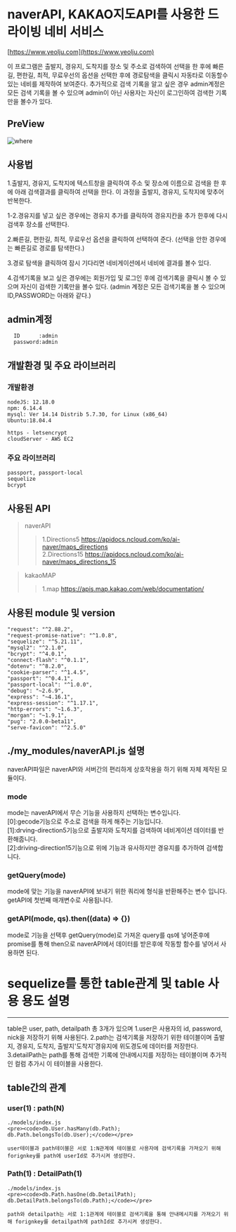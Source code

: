 # naverAPI, KAKAO지도API를 사용한 드라이빙 네비 서비스
[https://www.yeolju.com](https://www.yeolju.com)

이 프로그램은 출발지, 경유지, 도착지를 장소 및 주소로 검색하여 선택을 한 후에 빠른길, 편한길, 최적, 무료우선의 옵션을 선택한 후에 경로탐색을
클릭시 자동타로 이동할수 있는 네비를 제작하여 보여준다. 추가적으로 검색 기록을 알고 싶은 경우 admin계정은 모든 검색 기록을 볼 수 있으며 admin이
아닌 사용자는 자신이 로그인하여 검색한 기록만을 볼수가 있다.

## PreView

![where](https://user-images.githubusercontent.com/39614239/90633836-bedbc380-e261-11ea-87ee-379ec074557a.PNG)
 
## 사용법
 1.출발지, 경유지, 도착지에 텍스트창을 클릭하여 주소 및 장소에 이름으로 검색을 한 후에 아래 검색결과를 클릭하여 선택을 한다. 
 이 과정을 출발지, 경유지, 도착지에 맞추어 반복한다.             
 
1-2.경유지를 넣고 싶은 경우에는 경유지 추가를 클릭하여 경유지칸을 추가 한후에 다시 검색후 장소를 선택한다.
 
 2.빠른길, 편한길, 최적, 무료우선 옵션을 클릭하여 선택하여 준다. (선택을 안한 경우에는 빠른길로 경로를 탐색한다.)
 
 3.경로 탐색을 클릭하여 잠시 기다리면 네비게이션에서 네비에 결과를 볼수 있다.

 4.검색기록을 보고 싶은 경우에는 회원가입 및 로그인 후에 검색기록을 클릭시 볼 수 있으며 자신이 검색한 기록만을 볼수 있다.
 (admin 계정은 모든 검색기록을 볼 수 있으며 ID,PASSWORD는 아래와 같다.)    
 
  admin계정
  ------
      ID      :admin              
      password:admin            

## 개발환경 및 주요 라이브러리
### 개발환경
```
nodeJS: 12.18.0             
npm: 6.14.4             
mysql: Ver 14.14 Distrib 5.7.30, for Linux (x86_64)             
Ubuntu:18.04.4

https - letsencrypt
cloudServer - AWS EC2
```
### 주요 라이브러리
```
passport, passport-local
sequelize
bcrypt
```

## 사용된 API
>naverAPI
> >1.Directions5  https://apidocs.ncloud.com/ko/ai-naver/maps_directions            
> >2.Directions15 https://apidocs.ncloud.com/ko/ai-naver/maps_directions_15       

>kakaoMAP
> >1.map https://apis.map.kakao.com/web/documentation/



## 사용된 module 및 version
    "request": "^2.88.2",
    "request-promise-native": "^1.0.8",
    "sequelize": "^5.21.11",
    "mysql2": "^2.1.0",
    "bcrypt": "^4.0.1",
    "connect-flash": "^0.1.1",
    "dotenv": "^8.2.0",
    "cookie-parser": "^1.4.5",    
    "passport": "^0.4.1",
    "passport-local": "^1.0.0",
    "debug": "~2.6.9",
    "express": "~4.16.1",
    "express-session": "^1.17.1",
    "http-errors": "~1.6.3",
    "morgan": "~1.9.1",
    "pug": "2.0.0-beta11",
    "serve-favicon": "^2.5.0"
    
    
  ./my_modules/naverAPI.js 설명
  --------------
  naverAPI파일은 naverAPI와 서버간의 편리하게 상호작용을 하기 위해 자체 제작된 모듈이다.  
  ### mode
  mode는 naverAPI에서 무슨 기능을 사용하지 선택하는 변수입니다.              
        [0]:gecode기능으로 주소로 검색을 하게 해주는 기능입니다.                
        [1]:drving-direction5기능으로 출발지와 도착지를 검색하여 네비게이션 데이터를 반환해줍니다.             
        [2]:driving-direction15기능으로 위에 기능과 유사하지만 경유지를 추가하여 검색합니다.               
            
  ### getQuery(mode)
  mode에 맞는 기능을 naverAPI에 보내기 위한 쿼리에 형식을 반환해주는 변수 입니다.            
  getAPI에 첫번째 매개변수로 사용됩니다.
  ### getAPI(mode, qs).then((data) => {})
  mode로 기능을 선택후 getQuery(mode)로 가져온 query를 qs에 넣어준후에 promise를 통해 then으로 naverAPI에서 데이터를 받은후에 작동할
  함수를 넣어서 사용하면 된다.
   
    
  
  # sequelize를 통한 table관계 및 table 사용 용도 설명
  --------------------------
  table은 user, path, detailpath 총 3개가 있으며 
        1.user은 사용자의 id, password, nick을 저장하기 위해 사용된다.
        2.path는 검색기록을 저장하기 위한 테이블이며 출발지, 경유지, 도착지, 출발지'도착지'경유지에 위도경도에 데이터를 저장한다.
        3.detailPath는 path를 통해 검색한 기록에 안내메시지를 저장하는 테이블이며 추가적인 컬럼 추가시 이 테이블을 사용한다.
        
## table간의 관계
 ### user(1) : path(N)
    ./models/index.js
    <pre><code>db.User.hasMany(db.Path);
    db.Path.belongsTo(db.User);</code></pre> 
    
    user테이블과 path테이블은 서로 1:N관계에 테이블로 사용자에 검색기록을 가져오기 위해 forignkey를 path에 userId로 추가시켜 생성한다.
    
 ### Path(1) : DetailPath(1)
    ./models/index.js
    <pre><code>db.Path.hasOne(db.DetailPath);
    db.DetailPath.belongsTo(db.Path);</code></pre> 
    
    path와 detailpath는 서로 1:1관계에 테이블로 검색기록을 통해 안내메시지를 가져오기 위해 forignkey를 detailpath에 pathId로 추가시켜 생성한다.
  
  
  

